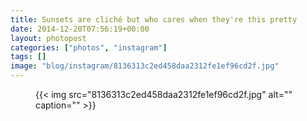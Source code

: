 ```yaml
---
title: Sunsets are cliché but who cares when they're this pretty
date: 2014-12-20T07:56:19+00:00
layout: photopost
categories: ["photos", "instagram"]
tags: []
image: "blog/instagram/8136313c2ed458daa2312fe1ef96cd2f.jpg"
---
```


<figure class="photo photo--square">
  {{< img src="8136313c2ed458daa2312fe1ef96cd2f.jpg" alt="" caption="" >}}

</figure>


